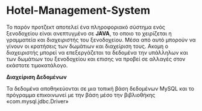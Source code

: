 # Hotel-Management-System

Το παρόν προτζεκτ αποτελεί ένα πληροφοριακό σύστημα ενός ξενοδοχείου είναι ανεπτυγμένο σε <b>JAVA</b>, το οποιο το χειρίζεται η γραμματεία και διαχειριστής του ξενοδοχείου.
Μέσα από αυτό μπορούν να γίνουν οι κρατήσεις των δωμάτιων και διαχείριση τους. Ακομη ο διαχειριστής μπορεί να επεξεργάζεται τα δεδομένα 
την υπάλληλων και των δωμάτιων του ξενοδοχείου και επισης να προβεί σε αλλαγές 
στον εκάστοτε τιμοκατάλογο.

<b>Διαχείριση Δεδομένων</b>

Τα δεδομένα αποθηκεύονται σε μια τοπική βάση δεδομένων MySQL και το πρόγραμμα επικοινωνεί με την βάση μέσο την βιβλιοθήκης «com.mysql.jdbc.Driver» 
